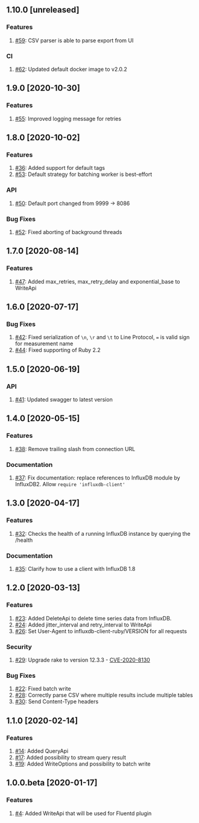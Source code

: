 ## 1.10.0 [unreleased]

### Features
1. [#59](https://github.com/influxdata/influxdb-client-ruby/pull/59): CSV parser is able to parse export from UI

### CI
1. [#62](https://github.com/influxdata/influxdb-client-ruby/pull/62): Updated default docker image to v2.0.2

## 1.9.0 [2020-10-30]

### Features
1. [#55](https://github.com/influxdata/influxdb-client-runy/pull/55): Improved logging message for retries

## 1.8.0 [2020-10-02]

### Features
1. [#36](https://github.com/influxdata/influxdb-client-ruby/issues/36): Added support for default tags
1. [#53](https://github.com/influxdata/influxdb-client-ruby/pull/53): Default strategy for batching worker is best-effort

### API
1. [#50](https://github.com/influxdata/influxdb-client-ruby/pull/50): Default port changed from 9999 -> 8086
 
### Bug Fixes
1. [#52](https://github.com/influxdata/influxdb-client-ruby/pull/52): Fixed aborting of background threads

## 1.7.0 [2020-08-14]

### Features
1. [#47](https://github.com/influxdata/influxdb-client-ruby/pull/47): Added max_retries, max_retry_delay and exponential_base to WriteApi

## 1.6.0 [2020-07-17]

### Bug Fixes
1. [#42](https://github.com/influxdata/influxdb-client-ruby/pull/42): Fixed serialization of `\n`, `\r` and `\t` to Line Protocol, `=` is valid sign for measurement name  
1. [#44](https://github.com/influxdata/influxdb-client-ruby/pull/44): Fixed supporting of Ruby 2.2

## 1.5.0 [2020-06-19]

### API
1. [#41](https://github.com/influxdata/influxdb-client-ruby/pull/41): Updated swagger to latest version

## 1.4.0 [2020-05-15]

### Features

1. [#38](https://github.com/influxdata/influxdb-client-ruby/pull/38): Remove trailing slash from connection URL

### Documentation

1. [#37](https://github.com/influxdata/influxdb-client-ruby/pull/37): Fix documentation: replace references to InfluxDB module by InfluxDB2. Allow `require 'influxdb-client'`

## 1.3.0 [2020-04-17]

### Features

1. [#32](https://github.com/influxdata/influxdb-client-ruby/pull/32): Checks the health of a running InfluxDB instance by querying the /health

### Documentation

1. [#35](https://github.com/influxdata/influxdb-client-ruby/pull/35): Clarify how to use a client with InfluxDB 1.8

## 1.2.0 [2020-03-13]

### Features
1. [#23](https://github.com/influxdata/influxdb-client-ruby/issues/23): Added DeleteApi to delete time series data from InfluxDB.
1. [#24](https://github.com/influxdata/influxdb-client-ruby/issues/24): Added jitter_interval and retry_interval to WriteApi
1. [#26](https://github.com/influxdata/influxdb-client-ruby/issues/26): Set User-Agent to influxdb-client-ruby/VERSION for all requests

### Security
1. [#29](https://github.com/influxdata/influxdb-client-ruby/pull/29): Upgrade rake to version 12.3.3 - [CVE-2020-8130](https://github.com/advisories/GHSA-jppv-gw3r-w3q8)

### Bug Fixes
1. [#22](https://github.com/influxdata/influxdb-client-ruby/pull/22): Fixed batch write
1. [#28](https://github.com/influxdata/influxdb-client-ruby/pull/28): Correctly parse CSV where multiple results include multiple tables
1. [#30](https://github.com/influxdata/influxdb-client-ruby/pull/30): Send Content-Type headers

## 1.1.0 [2020-02-14]

### Features
1. [#14](https://github.com/influxdata/influxdb-client-ruby/issues/14): Added QueryApi
2. [#17](https://github.com/influxdata/influxdb-client-ruby/issues/17): Added possibility to stream query result
3. [#19](https://github.com/influxdata/influxdb-client-ruby/issues/19): Added WriteOptions and possibility to batch write
 
## 1.0.0.beta [2020-01-17]

### Features
1. [#4](https://github.com/influxdata/influxdb-client-ruby/pull/4): Added WriteApi that will be used for Fluentd plugin
 

